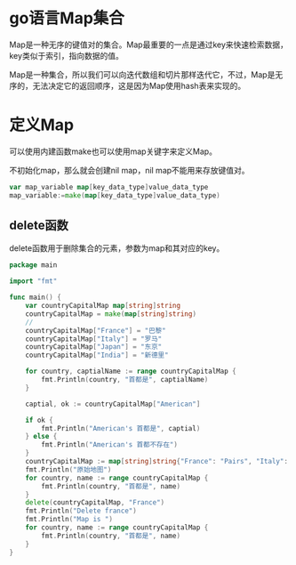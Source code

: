 # go语言Map集合

Map是一种无序的键值对的集合。Map最重要的一点是通过key来快速检索数据，key类似于索引，指向数据的值。

Map是一种集合，所以我们可以向迭代数组和切片那样迭代它，不过，Map是无序的，无法决定它的返回顺序，这是因为Map使用hash表来实现的。

# 定义Map

可以使用内建函数make也可以使用map关键字来定义Map。

不初始化map，那么就会创建nil map，nil map不能用来存放键值对。

```go
var map_variable map[key_data_type]value_data_type
map_variable:=make(map[key_data_type]value_data_type)
```

## delete函数

delete函数用于删除集合的元素，参数为map和其对应的key。

```go
package main

import "fmt"

func main() {
	var countryCapitalMap map[string]string
	countryCapitalMap = make(map[string]string)
	//
	countryCapitalMap["France"] = "巴黎"
	countryCapitalMap["Italy"] = "罗马"
	countryCapitalMap["Japan"] = "东京"
	countryCapitalMap["India"] = "新德里"

	for country, captialName := range countryCapitalMap {
		fmt.Println(country, "首都是", captialName)
	}

	captial, ok := countryCapitalMap["American"]

	if ok {
		fmt.Println("American's 首都是", captial)
	} else {
		fmt.Println("American's 首都不存在")
	}
	countryCapitalMap := map[string]string{"France": "Pairs", "Italy": "Rome", "Japan": "Tokyo", "India": "New delhi"}
	fmt.Println("原始地图")
	for country, name := range countryCapitalMap {
		fmt.Println(country, "首都是", name)
	}
	delete(countryCapitalMap, "France")
	fmt.Println("Delete france")
	fmt.Println("Map is ")
	for country, name := range countryCapitalMap {
		fmt.Println(country, "首都是", name)
	}
}

```